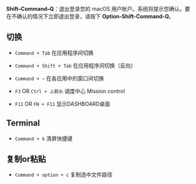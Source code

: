 <!--
 * @Author: nieloong@aliyun.com
 * @Date: 2020-09-08 16:30:06
 * @LastEditors: Loong Nie
 * @LastEditTime: 2020-10-10 15:12:05
 * @FilePath: /LoongStudy/Note/大前端之路/操作系统/Mac/常用.md
 * @Descripttion:
 * @version:
-->
**Shift–Command–Q**：退出登录您的 macOS 用户帐户。系统将提示您确认。要在不确认的情况下立即退出登录，请按下 **Option-Shift-Command-Q**。

## 切换

* `Command + Tab` 在应用程序间切换

* `Command + Shift + Tab` 在应用程序间切换（反向）

* `Command + ~` 在各应用中的窗口间切换

* `F3` OR `Ctrl + 上箭头` 调度中心 Mission control

* `F11` OR `FN + F11` 显示DASHBOARD桌面

## Terminal

* `Command + k` 清屏快捷键

## 复制or粘贴

* `Command + option + c` 复制选中文件路径